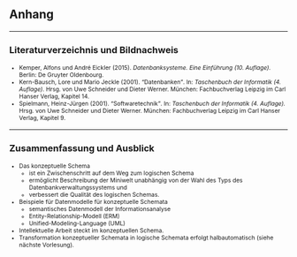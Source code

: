 ## Anhang

---

### Literaturverzeichnis und Bildnachweis

<ul style="font-size: 0.75em">
    <li>
        Kemper, Alfons und André Eickler (2015).
        <em>Datenbanksysteme. Eine Einführung (10. Auflage).</em>
        Berlin: De Gruyter Oldenbourg.
    </li>
    <li>
        Kern-Bausch, Lore und Mario Jeckle (2001).
        <q style="font-style: normal">Datenbanken</q>.
        In: <em>Taschenbuch der Informatik (4. Auflage).</em>
        Hrsg. von Uwe Schneider und Dieter Werner.
        München: Fachbuchverlag Leipzig im Carl Hanser Verlag,
        Kapitel 14.
    </li>
    <li>
        Spielmann, Heinz-Jürgen (2001).
        <q style="font-style: normal">Softwaretechnik</q>.
        In: <em>Taschenbuch der Informatik (4. Auflage).</em>
        Hrsg. von Uwe Schneider und Dieter Werner.
        München: Fachbuchverlag Leipzig im Carl Hanser Verlag,
        Kapitel 9.
    </li>
</ul>

---

### Zusammenfassung und Ausblick

<ul style="font-size: 0.75em">
  <li>
    Das konzeptuelle Schema
    <ul>
      <li>ist ein Zwischenschritt auf dem Weg zum logischen Schema</li>
      <li>ermöglicht Beschreibung der Miniwelt unabhängig von der Wahl des Typs des Datenbankverwaltungssystems und</li>
      <li>verbessert die Qualität des logischen Schemas.</li>
    </ul>
  </li>
  <li class="fragment">
    Beispiele für Datenmodelle für konzeptuelle Schemata
    <ul>
      <li>semantisches Datenmodell der Informationsanalyse</li>
      <li>Entity-Relationship-Modell (ERM)</li>
      <li>Unified-Modeling-Language (UML)</li>
    </ul>
  </li>
  <li class="fragment">
    Intellektuelle Arbeit steckt im konzeptuellen Schema.
  </li>
  <li class="fragment">
    Transformation konzeptueller Schemata in logische Schemata erfolgt halbautomatisch (siehe nächste Vorlesung).
  </li>
</ul>
